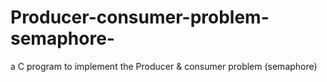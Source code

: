 # Producer-consumer-problem-semaphore-
a C program to implement the Producer &amp; consumer problem (semaphore)

